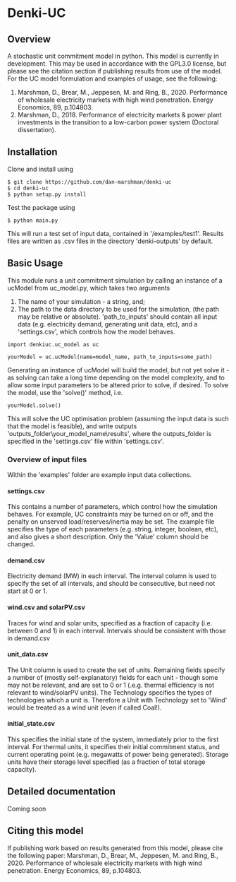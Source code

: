 # Denki-UC
## Overview
A stochastic unit commitment model in python.  This model is currently in development. This may
be used in accordance with the GPL3.0 license, but please see the citation section if publishing
results from use of the model.
For the UC model formulation and examples of usage, see the following:
1. Marshman, D., Brear, M., Jeppesen, M. and Ring, B., 2020. Performance of wholesale electricity markets with high wind penetration. Energy Economics, 89, p.104803.
2. Marshman, D., 2018. Performance of electricity markets & power plant investments in the transition to a low-carbon power system (Doctoral dissertation).

## Installation
Clone and install using
```
$ git clone https://github.com/dan-marshman/denki-uc
$ cd denki-uc
$ python setup.py install
```
Test the package using
```
$ python main.py
```
This will run a test set of input data, contained in '/examples/test1'. Results files are written as .csv files in the directory 'denki-outputs' by default.

## Basic Usage
This module runs a unit commitment simulation by calling an instance of a ucModel from uc_model.py, which takes two arguments
1. The name of your simulation - a string, and;
2. The path to the data directory to be used for the simulation, (the path may be relative or absolute).
'path_to_inputs' should contain all input data (e.g. electricity demand, generating unit data, etc), and a 'settings.csv', which controls how the model behaves.
```
import denkiuc.uc_model as uc

yourModel = uc.ucModel(name=model_name, path_to_inputs=some_path)
```
Generating an instance of ucModel will build the model, but not yet solve it - as solving can take a long time depending on the model complexity, and to allow some input parameters to be altered prior to solve, if desired.  To solve the model, use the 'solve()' method, i.e.
```
yourModel.solve()
```
This will solve the UC optimisation problem (assuming the input data is such that the model is feasible), and write outputs 'outputs_folder\your_model_name\results', where the outputs_folder is specified in the 'settings.csv' file within 'settings.csv'.
### Overview of input files
Within the 'examples' folder are example input data collections.
#### settings.csv
This contains a number of parameters, which control how the simulation behaves.  For example, UC constraints may be turned on or off, and the penalty on unserved load/reserves/inertia may be set.
The example file specifies the type of each parameters (e.g. string, integer, boolean, etc), and also gives a short description. Only the 'Value' column should be changed.
#### demand.csv
Electricity demand (MW) in each interval. The interval column is used to specify the set of all intervals, and should be consecutive, but need not start at 0 or 1. 
#### wind.csv and solarPV.csv
Traces for wind and solar units, specified as a fraction of capacity (i.e. between 0 and 1) in each interval.  Intervals should be consistent with those in demand.csv
#### unit_data.csv
The Unit column is used to create the set of units.  Remaining fields specify a number of (mostly self-explanatory) fields for each unit - though some may not be relevant, and are set to 0 or 1 (.e.g. thermal efficiency is not relevant to wind/solarPV units).  The Technology specifies the types of technologies which a unit is.  Therefore a Unit with Technology set to 'Wind' would be treated as a wind unit (even if called Coal!).
#### initial_state.csv
This specifies the initial state of the system, immediately prior to the first interval.  For thermal units, it specifies their initial commitment status, and current operating point (e.g. megawatts of power being generated). Storage units have their storage level specified (as a fraction of total storage capacity).
## Detailed documentation
Coming soon
## Citing this model
If publishing work based on results generated from this model, please cite the following paper:
Marshman, D., Brear, M., Jeppesen, M. and Ring, B., 2020. Performance of wholesale electricity markets with high wind penetration. Energy Economics, 89, p.104803.
